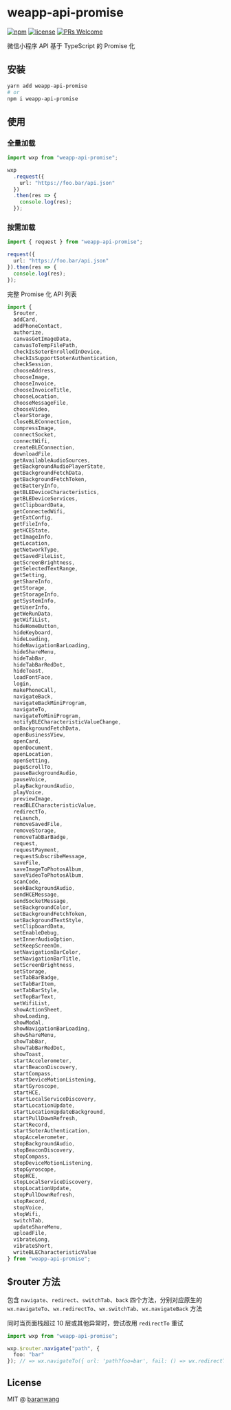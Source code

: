 # weapp-api-promise

[![npm](https://img.shields.io/npm/v/weapp-api-promise?style=flat-square)](https://www.npmjs.com/package/weapp-api-promise)
[![license](https://img.shields.io/github/license/baranwang/wxp.svg?style=flat-square)](./LICENSE)
[![PRs Welcome](https://img.shields.io/badge/PRs-welcome-brightgreen.svg?style=flat-square)](http://makeapullrequest.com)

微信小程序 API 基于 TypeScript 的 Promise 化

## 安装

```bash
yarn add weapp-api-promise
# or
npm i weapp-api-promise
```

## 使用

### 全量加载

```typescript
import wxp from "weapp-api-promise";

wxp
  .request({
    url: "https://foo.bar/api.json"
  })
  .then(res => {
    console.log(res);
  });
```

### 按需加载

```typescript
import { request } from "weapp-api-promise";

request({
  url: "https://foo.bar/api.json"
}).then(res => {
  console.log(res);
});
```

完整 Promise 化 API 列表

```typescript
import {
  $router,
  addCard,
  addPhoneContact,
  authorize,
  canvasGetImageData,
  canvasToTempFilePath,
  checkIsSoterEnrolledInDevice,
  checkIsSupportSoterAuthentication,
  checkSession,
  chooseAddress,
  chooseImage,
  chooseInvoice,
  chooseInvoiceTitle,
  chooseLocation,
  chooseMessageFile,
  chooseVideo,
  clearStorage,
  closeBLEConnection,
  compressImage,
  connectSocket,
  connectWifi,
  createBLEConnection,
  downloadFile,
  getAvailableAudioSources,
  getBackgroundAudioPlayerState,
  getBackgroundFetchData,
  getBackgroundFetchToken,
  getBatteryInfo,
  getBLEDeviceCharacteristics,
  getBLEDeviceServices,
  getClipboardData,
  getConnectedWifi,
  getExtConfig,
  getFileInfo,
  getHCEState,
  getImageInfo,
  getLocation,
  getNetworkType,
  getSavedFileList,
  getScreenBrightness,
  getSelectedTextRange,
  getSetting,
  getShareInfo,
  getStorage,
  getStorageInfo,
  getSystemInfo,
  getUserInfo,
  getWeRunData,
  getWifiList,
  hideHomeButton,
  hideKeyboard,
  hideLoading,
  hideNavigationBarLoading,
  hideShareMenu,
  hideTabBar,
  hideTabBarRedDot,
  hideToast,
  loadFontFace,
  login,
  makePhoneCall,
  navigateBack,
  navigateBackMiniProgram,
  navigateTo,
  navigateToMiniProgram,
  notifyBLECharacteristicValueChange,
  onBackgroundFetchData,
  openBusinessView,
  openCard,
  openDocument,
  openLocation,
  openSetting,
  pageScrollTo,
  pauseBackgroundAudio,
  pauseVoice,
  playBackgroundAudio,
  playVoice,
  previewImage,
  readBLECharacteristicValue,
  redirectTo,
  reLaunch,
  removeSavedFile,
  removeStorage,
  removeTabBarBadge,
  request,
  requestPayment,
  requestSubscribeMessage,
  saveFile,
  saveImageToPhotosAlbum,
  saveVideoToPhotosAlbum,
  scanCode,
  seekBackgroundAudio,
  sendHCEMessage,
  sendSocketMessage,
  setBackgroundColor,
  setBackgroundFetchToken,
  setBackgroundTextStyle,
  setClipboardData,
  setEnableDebug,
  setInnerAudioOption,
  setKeepScreenOn,
  setNavigationBarColor,
  setNavigationBarTitle,
  setScreenBrightness,
  setStorage,
  setTabBarBadge,
  setTabBarItem,
  setTabBarStyle,
  setTopBarText,
  setWifiList,
  showActionSheet,
  showLoading,
  showModal,
  showNavigationBarLoading,
  showShareMenu,
  showTabBar,
  showTabBarRedDot,
  showToast,
  startAccelerometer,
  startBeaconDiscovery,
  startCompass,
  startDeviceMotionListening,
  startGyroscope,
  startHCE,
  startLocalServiceDiscovery,
  startLocationUpdate,
  startLocationUpdateBackground,
  startPullDownRefresh,
  startRecord,
  startSoterAuthentication,
  stopAccelerometer,
  stopBackgroundAudio,
  stopBeaconDiscovery,
  stopCompass,
  stopDeviceMotionListening,
  stopGyroscope,
  stopHCE,
  stopLocalServiceDiscovery,
  stopLocationUpdate,
  stopPullDownRefresh,
  stopRecord,
  stopVoice,
  stopWifi,
  switchTab,
  updateShareMenu,
  uploadFile,
  vibrateLong,
  vibrateShort,
  writeBLECharacteristicValue
} from "weapp-api-promise";
```

## \$router 方法

包含 `navigate`、`redirect`、`switchTab`、`back` 四个方法，分别对应原生的 `wx.navigateTo`、`wx.redirectTo`、`wx.switchTab`、`wx.navigateBack` 方法

同时当页面栈超过 10 层或其他异常时，尝试改用 `redirectTo` 重试

```typescript
import wxp from "weapp-api-promise";

wxp.$router.navigate("path", {
  foo: "bar"
}); // => wx.navigateTo({ url: 'path?foo=bar', fail: () => wx.redirectTo({ url: 'path?foo=bar' }) })
```

## License

MIT @ [baranwang](https://github.com/baranwang)
